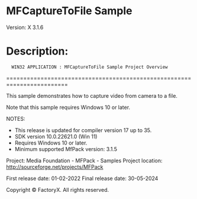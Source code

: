 # MFCaptureToFile Sample
Version: X 3.1.6

Description:
  ========================================================================
      WIN32 APPLICATION : MFCaptureToFile Sample Project Overview
  ========================================================================

  This sample demonstrates how to capture video from camera to a file.

  Note that this sample requires Windows 10 or later. 

NOTES: 
 - This release is updated for compiler version 17 up to 35.
 - SDK version 10.0.22621.0 (Win 11)
 - Requires Windows 10 or later.
 - Minimum supported MfPack version: 3.1.5

Project: Media Foundation - MFPack - Samples
Project location: http://sourceforge.net/projects/MFPack

First release date: 01-02-2022
Final release date: 30-05-2024


Copyright © FactoryX. All rights reserved.